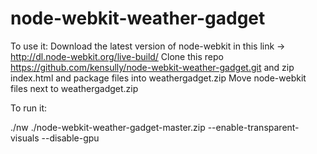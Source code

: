 node-webkit-weather-gadget
==========================

To use it: 
Download the latest version of node-webkit in this link -> http://dl.node-webkit.org/live-build/
Clone this repo https://github.com/kensully/node-webkit-weather-gadget.git and zip index.html and package files into weathergadget.zip
Move node-webkit files next to weathergadget.zip

To run it:

./nw ./node-webkit-weather-gadget-master.zip --enable-transparent-visuals --disable-gpu
